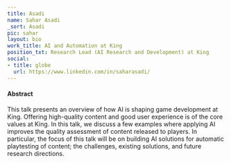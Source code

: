 ```yaml
---
title: Asadi
name: Sahar Asadi
_sort: Asadi
pic: sahar
layout: bio
work_title: AI and Automation at King
position_txt: Research Lead (AI Research and Development) at King
social:
- title: globe
  url: https://www.linkedin.com/in/saharasadi/
---
```


#### Abstract
This talk presents an overview of how AI is shaping game development at King. Offering high-quality content and good user experience is of the core values at King. In this talk, we discuss a few examples where applying AI improves the quality assessment of content released to players. In particular, the focus of this talk will be on building AI solutions for automatic playtesting of content; the challenges, existing solutions, and future research directions.

